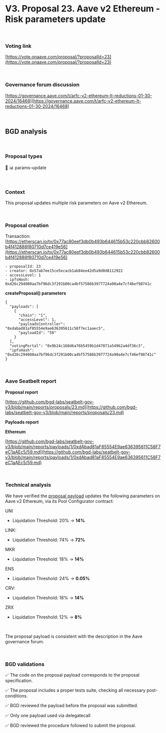 # V3. Proposal 23. Aave v2 Ethereum - Risk parameters update

<br>

### Voting link

[https://vote.onaave.com/proposal/?proposalId=23](https://vote.onaave.com/proposal/?proposalId=23)

<br>

### Governance forum discussion

[https://governance.aave.com/t/arfc-v2-ethereum-lt-reductions-01-30-2024/16468](https://governance.aave.com/t/arfc-v2-ethereum-lt-reductions-01-30-2024/16468)

<br>

## BGD analysis

<br>

### Proposal types

:wrench: :bar_chart: params-update

<br>

### Context

This proposal updates multiple risk parameters on Aave v2 Ethereum.

<br>

### Proposal creation

Transaction: [https://etherscan.io/tx/0x77ac80eef3db0b493b644615b53c220cbb82600b4f412888f80710d7ce419e56](https://etherscan.io/tx/0x77ac80eef3db0b493b644615b53c220cbb82600b4f412888f80710d7ce419e56)


```
- proposalId: 23
- creator: 0x57ab7ee15ce5ecacb1ab84ee42d5a9d0d8112922
- accessLevel: 1
- ipfsHash: 0xd26c294080aa7bf96dc3f291b00ca4bf57586b3977724a90a4e7cf46ef98741c
```

**createProposal() parameters**
```
{
  "payloads": [
    {
      "chain": "1",
      "accessLevel": 1,
      "payloadsController": "0xdabad81af85554e9ae636395611c58f7ec1aaec5",
      "payloadId": "59"
    }
  ],
  "votingPortal": "0x9b24c168d6a76b5459b1d47071a54962a4df36c3",
  "ipfsHash": "0xd26c294080aa7bf96dc3f291b00ca4bf57586b3977724a90a4e7cf46ef98741c"
}
```

<br>

### Aave Seatbelt report

**Proposal report**

[https://github.com/bgd-labs/seatbelt-gov-v3/blob/main/reports/proposals/23.md](https://github.com/bgd-labs/seatbelt-gov-v3/blob/main/reports/proposals/23.md)

**Payloads report**

**Ethereum**

[https://github.com/bgd-labs/seatbelt-gov-v3/blob/main/reports/payloads/1/0xdAbad81aF85554E9ae636395611C58F7eC1aAEc5/59.md](https://github.com/bgd-labs/seatbelt-gov-v3/blob/main/reports/payloads/1/0xdAbad81aF85554E9ae636395611C58F7eC1aAEc5/59.md)

<br>

### Technical analysis

We have verified the [proposal payload](https://etherscan.io/address/0x8C56419f15734b51E3Ca6D6547393914311ab44C#code#F1#L1) updates the following parameters on Aave v2 Ethereum, via its Pool Configurator contract:

UNI
- Liquidation Threshold: 20% -> **14%**

LINK:
- Liquidation Threshold: 74% -> **72%**

MKR
- Liquidation Threshold: 18% -> **14%**

ENS
- Liquidation Threshold: 24% -> **0.05%**

CRV:
- Liquidation Threshold: 18% -> **14%**

ZRX
- Liquidation Threshold: 12% -> **8%**

<br>

The proposal payload is consistent with the description in the Aave governance forum.

<br>

### BGD validations

:white_check_mark: The code on the proposal payload corresponds to the proposal specification.

:white_check_mark: The proposal includes a proper tests suite, checking all necessary post-conditions.

:white_check_mark: BGD reviewed the payload before the proposal was submitted.

:white_check_mark: Only one payload used via delegatecall

:white_check_mark: BGD reviewed the procedure followed to submit the proposal.

